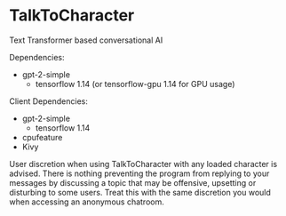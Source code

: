 # TalkToCharacter
Text Transformer based conversational AI

Dependencies:
* gpt-2-simple
  * tensorflow 1.14 (or tensorflow-gpu 1.14 for GPU usage)

Client Dependencies:
* gpt-2-simple
  * tensorflow 1.14
* cpufeature
* Kivy

User discretion when using TalkToCharacter with any loaded character is advised. There is nothing preventing the program from replying to your messages by discussing a topic that may be offensive, upsetting or disturbing to some users. Treat this with the same discretion you would when accessing an anonymous chatroom.
